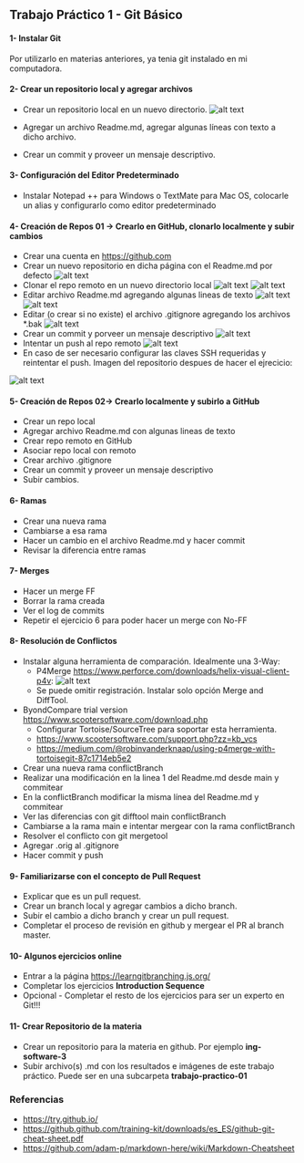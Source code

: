 ## Trabajo Práctico 1 - Git Básico

#### 1- Instalar Git

Por utilizarlo en materias anteriores, ya tenia git instalado en mi computadora.

#### 2- Crear un repositorio local y agregar archivos
  - Crear un repositorio local en un nuevo directorio.
![alt text](https://github.com/mateonegri/ing-software-3/blob/main/tp-01/images/imagen13.png)
  - Agregar un archivo Readme.md, agregar algunas líneas con texto a dicho archivo.
    
  - Crear un commit y proveer un mensaje descriptivo.
  
#### 3- Configuración del Editor Predeterminado
 - Instalar Notepad ++ para Windows o TextMate para Mac OS, colocarle un alias y configurarlo como editor predeterminado
   
#### 4- Creación de Repos 01 -> Crearlo en GitHub, clonarlo localmente y subir cambios
  - Crear una cuenta en https://github.com
  - Crear un nuevo repositorio en dicha página con el Readme.md por defecto
![alt text](https://github.com/mateonegri/ing-software-3/blob/main/tp-01/images/imagen13.png)
  - Clonar el repo remoto en un nuevo directorio local
![alt text](https://github.com/mateonegri/ing-software-3/blob/main/tp-01/images/imagen11.png)
![alt text](https://github.com/mateonegri/ing-software-3/blob/main/tp-01/images/imagen10.png)
  - Editar archivo Readme.md agregando algunas lineas de texto
![alt text](https://github.com/mateonegri/ing-software-3/blob/main/tp-01/images/imagen9.png)
![alt text](https://github.com/mateonegri/ing-software-3/blob/main/tp-01/images/imagen8.png)
  - Editar (o crear si no existe) el archivo .gitignore agregando los archivos *.bak
![alt text](https://github.com/mateonegri/ing-software-3/blob/main/tp-01/images/imagen7.png)
  - Crear un commit y porveer un mensaje descriptivo
![alt text](https://github.com/mateonegri/ing-software-3/blob/main/tp-01/images/imagen6.png)
  - Intentar un push al repo remoto
![alt text](https://github.com/mateonegri/ing-software-3/blob/main/tp-01/images/imagen4.png)
  - En caso de ser necesario configurar las claves SSH requeridas y reintentar el push.
Imagen del repositorio despues de hacer el ejrecicio:

![alt text](https://github.com/mateonegri/ing-software-3/blob/main/tp-01/images/imagen3.png)

#### 5- Creación de Repos 02-> Crearlo localmente y subirlo a GitHub
  - Crear un repo local
  - Agregar archivo Readme.md con algunas lineas de texto
  - Crear repo remoto en GitHub
  - Asociar repo local con remoto
  - Crear archivo .gitignore
  - Crear un commit y proveer un mensaje descriptivo
  - Subir cambios.

#### 6- Ramas
  - Crear una nueva rama
  - Cambiarse a esa rama
  - Hacer un cambio en el archivo Readme.md y hacer commit
  - Revisar la diferencia entre ramas

#### 7- Merges
  - Hacer un merge FF
  - Borrar la rama creada
  - Ver el log de commits
  - Repetir el ejercicio 6 para poder hacer un merge con No-FF

#### 8- Resolución de Conflictos
  - Instalar alguna herramienta de comparación. Idealmente una 3-Way:
    - P4Merge https://www.perforce.com/downloads/helix-visual-client-p4v:
![alt text](p4merge.png)
    - Se puede omitir registración. Instalar solo opción Merge and DiffTool.
 - ByondCompare trial version https://www.scootersoftware.com/download.php
    - Configurar Tortoise/SourceTree para soportar esta herramienta.
    - https://www.scootersoftware.com/support.php?zz=kb_vcs
    - https://medium.com/@robinvanderknaap/using-p4merge-with-tortoisegit-87c1714eb5e2
  - Crear una nueva rama conflictBranch
  - Realizar una modificación en la linea 1 del Readme.md desde main y commitear
  - En la conflictBranch modificar la misma línea del Readme.md y commitear
  - Ver las diferencias con git difftool main conflictBranch
  - Cambiarse a la rama main e intentar mergear con la rama conflictBranch
  - Resolver el conflicto con git mergetool
  - Agregar .orig al .gitignore
  - Hacer commit y push

#### 9- Familiarizarse con el concepto de Pull Request

  - Explicar que es un pull request.
  - Crear un branch local y agregar cambios a dicho branch. 
  - Subir el cambio a dicho branch y crear un pull request.
  - Completar el proceso de revisión en github y mergear el PR al branch master.


#### 10- Algunos ejercicios online
  - Entrar a la página https://learngitbranching.js.org/
  - Completar los ejercicios **Introduction Sequence**
  - Opcional - Completar el resto de los ejercicios para ser un experto en Git!!!

#### 11- Crear Repositorio de la materia
  - Crear un repositorio para la materia en github. Por ejemplo **ing-software-3**
  - Subir archivo(s) .md con los resultados e imágenes de este trabajo práctico. Puede ser en una subcarpeta **trabajo-practico-01**

### Referencias

- https://try.github.io/
- https://github.github.com/training-kit/downloads/es_ES/github-git-cheat-sheet.pdf
- https://github.com/adam-p/markdown-here/wiki/Markdown-Cheatsheet
